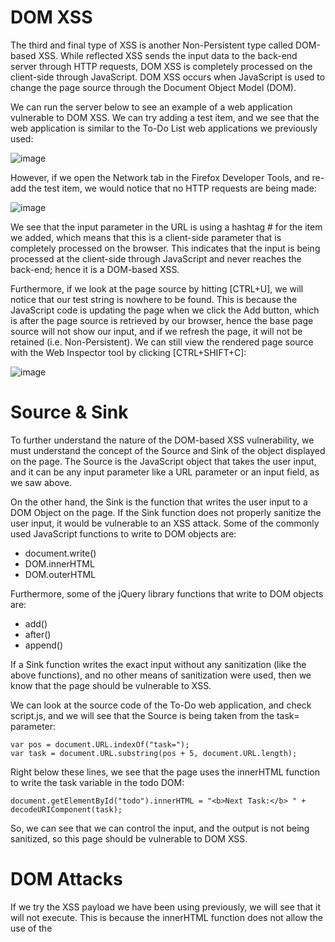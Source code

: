# DOM XSS

The third and final type of XSS is another Non-Persistent type called DOM-based XSS. While reflected XSS sends the input data to the back-end server through HTTP requests, DOM XSS is completely processed on the client-side through JavaScript. DOM XSS occurs when JavaScript is used to change the page source through the Document Object Model (DOM).

We can run the server below to see an example of a web application vulnerable to DOM XSS. We can try adding a test item, and we see that the web application is similar to the To-Do List web applications we previously used:

![image](https://github.com/RipperGh/BugHunting-D/assets/165308866/34b618a0-4709-48cb-8822-cf6a0cf99233)

However, if we open the Network tab in the Firefox Developer Tools, and re-add the test item, we would notice that no HTTP requests are being made:

![image](https://github.com/RipperGh/BugHunting-D/assets/165308866/2dfb1c22-50a5-4b10-8fa8-51442c65c69a)

We see that the input parameter in the URL is using a hashtag # for the item we added, which means that this is a client-side parameter that is completely processed on the browser. This indicates that the input is being processed at the client-side through JavaScript and never reaches the back-end; hence it is a DOM-based XSS.

Furthermore, if we look at the page source by hitting [CTRL+U], we will notice that our test string is nowhere to be found. This is because the JavaScript code is updating the page when we click the Add button, which is after the page source is retrieved by our browser, hence the base page source will not show our input, and if we refresh the page, it will not be retained (i.e. Non-Persistent). We can still view the rendered page source with the Web Inspector tool by clicking [CTRL+SHIFT+C]:

![image](https://github.com/RipperGh/BugHunting-D/assets/165308866/67b37be6-b5f5-49e1-b659-12b026fd427f)

# Source & Sink
To further understand the nature of the DOM-based XSS vulnerability, we must understand the concept of the Source and Sink of the object displayed on the page. The Source is the JavaScript object that takes the user input, and it can be any input parameter like a URL parameter or an input field, as we saw above.

On the other hand, the Sink is the function that writes the user input to a DOM Object on the page. If the Sink function does not properly sanitize the user input, it would be vulnerable to an XSS attack. Some of the commonly used JavaScript functions to write to DOM objects are:
  - document.write()
  - DOM.innerHTML
  - DOM.outerHTML

Furthermore, some of the jQuery library functions that write to DOM objects are:
  - add()
  - after()
  - append()

If a Sink function writes the exact input without any sanitization (like the above functions), and no other means of sanitization were used, then we know that the page should be vulnerable to XSS.

We can look at the source code of the To-Do web application, and check script.js, and we will see that the Source is being taken from the task= parameter:
```
var pos = document.URL.indexOf("task=");
var task = document.URL.substring(pos + 5, document.URL.length);
```
Right below these lines, we see that the page uses the innerHTML function to write the task variable in the todo DOM:
```
document.getElementById("todo").innerHTML = "<b>Next Task:</b> " + decodeURIComponent(task);
```
So, we can see that we can control the input, and the output is not being sanitized, so this page should be vulnerable to DOM XSS.

# DOM Attacks
If we try the XSS payload we have been using previously, we will see that it will not execute. This is because the innerHTML function does not allow the use of the <script> tags within it as a security feature. Still, there are many other XSS payloads we use that do not contain <script> tags, like the following XSS payload:
```
<img src="" onerror=alert(window.origin)>
```
The above line creates a new HTML image object, which has a onerror attribute that can execute JavaScript code when the image is not found. So, as we provided an empty image link (""), our code should always get executed without having to use <script> tags:

![image](https://github.com/RipperGh/BugHunting-D/assets/165308866/81bb88e5-c690-4034-abde-6d30f3d6878d)

To target a user with this DOM XSS vulnerability, we can once again copy the URL from the browser and share it with them, and once they visit it, the JavaScript code should execute. Both of these payloads are among the most basic XSS payloads. There are many instances where we may need to use various payloads depending on the security of the web application and the browser, which we will discuss in the next section.

# Exercise
Question: To get the flag, use the same payload we used above, but change its JavaScript code to show the cookie instead of showing the url.

Target: 94.237.63.83:48228

Answer: HTB{pur3ly_cl13n7_51d3}

How to: 
Using this code```<img src="" onerror=alert(window.origin)>``` we can chance the window.orgin to document.cookie


